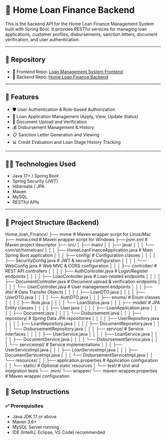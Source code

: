 # 🏦 Home Loan Finance Backend

This is the backend API for the Home Loan Finance Management System built with Spring Boot. It provides RESTful services for managing loan applications, customer profiles, disbursements, sanction letters, document verification, and user authentication.

---

## 🔗 Repository

- 🔗 Frontend Repo: [Loan Management System Frontend](https://github.com/sakshiathare/Home_Loan_Frontend)  
- 🔗 Backend Repo: [Home Loan Finance Backend](https://github.com/sakshiathare/home_loan_backend)

---

## 🚀 Features

- 🛡️ User Authentication & Role-based Authorization  
- 🏦 Loan Application Management (Apply, View, Update Status)  
- 📄 Document Upload and Verification  
- 💰 Disbursement Management & History  
- 📋 Sanction Letter Generation and Viewing  
- 📊 Credit Evaluation and Loan Stage History Tracking  

---

## 🧑‍💻 Technologies Used

- Java 17+ / Spring Boot  
- Spring Security (JWT)  
- Hibernate / JPA  
- Maven  
- MySQL  
- RESTful APIs  

---

## 📂 Project Structure (Backend)
Home_loan_Finance/
├── mvnw # Maven wrapper script for Linux/Mac
├── mvnw.cmd # Maven wrapper script for Windows
├── pom.xml # Maven project descriptor
├── src/
│ ├── main/
│ │ ├── java/
│ │ │ └── com/sit/homeloan/
│ │ │ ├── HomeLoanFinanceApplication.java # Main Spring Boot application
│ │ │ ├── config/ # Configuration classes
│ │ │ │ ├── SecurityConfig.java # JWT & security configuration
│ │ │ │ └── WebConfig.java # Web MVC & CORS configuration
│ │ │ ├── controller/ # REST API controllers
│ │ │ │ ├── AuthController.java # Login/Register endpoints
│ │ │ │ ├── LoanController.java # Loan-related endpoints
│ │ │ │ ├── DocumentController.java # Document upload & verification endpoints
│ │ │ │ └── UserController.java # User management endpoints
│ │ │ ├── dto/ # Data Transfer Objects
│ │ │ │ ├── LoanDTO.java
│ │ │ │ ├── UserDTO.java
│ │ │ │ └── AuthDTO.java
│ │ │ ├── enums/ # Enum classes
│ │ │ │ ├── Role.java
│ │ │ │ └── LoanStatus.java
│ │ │ ├── model/ # JPA Entity classes
│ │ │ │ ├── User.java
│ │ │ │ ├── LoanApplication.java
│ │ │ │ ├── Document.java
│ │ │ │ └── Disbursement.java
│ │ │ ├── repository/ # Spring Data JPA repositories
│ │ │ │ ├── UserRepository.java
│ │ │ │ ├── LoanRepository.java
│ │ │ │ ├── DocumentRepository.java
│ │ │ │ └── DisbursementRepository.java
│ │ │ ├── service/ # Service interfaces
│ │ │ │ ├── UserService.java
│ │ │ │ ├── LoanService.java
│ │ │ │ ├── DocumentService.java
│ │ │ │ └── DisbursementService.java
│ │ │ └── serviceimpl/ # Service implementations
│ │ │ ├── UserServiceImpl.java
│ │ │ ├── LoanServiceImpl.java
│ │ │ ├── DocumentServiceImpl.java
│ │ │ └── DisbursementServiceImpl.java
│ │ └── resources/
│ │ ├── application.properties # Application configuration
│ │ └── static/ # Optional static resources
│ └── test/ # Unit and integration tests
└── .mvn/
└── wrapper/
└── maven-wrapper.properties # Maven wrapper configuration

## 🔧 Setup Instructions

### ✅ Prerequisites

- Java JDK 17 or above  
- Maven 3.6+  
- MySQL Server running  
- IDE (IntelliJ, Eclipse, VS Code) recommended  

